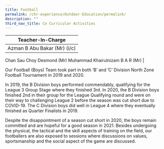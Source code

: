 ```yaml
---
title: Football
permalink: /chr-experience/Outdoor-Education/permalink/
description: ""
third_nav_title: Co Curricular Activities
---
```


| Teacher-In-Charge |
| -------- | 
| Azman B Abu Bakar (Mr) (i/c)
Chan Sau Choy Desmond (Mr)
Muhammad Khairulnizam B A R (Mr) 
|

Our Football (Boys) Team took part in both ‘B’ and ’C’ Division North Zone Football Tournament in 2019 and 2020.

In 2019, the B Division boys performed commendably, qualifying for the League 3 Group Stage where they finished 3rd. In 2020, the B Division boys finished 2nd in their group for the League Qualifying round and were on their way to challenging League 2 before the season was cut short due to COVID-19.
The C Division boys did well in League 4 where they eventually finished as Quarter Finalists in 2019.

Despite the disappointment of a season cut short in 2020, the boys remain committed and are hopeful for a good season in 2021. Besides undergoing the physical, the tactical and the skill aspects of training on the field, our footballers are also exposed to sessions where discussions on values, sportsmanship  and the social aspect of the game are discussed.
